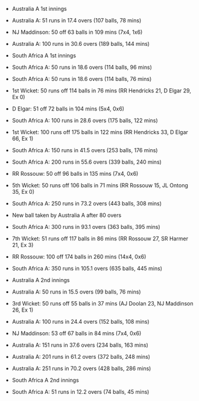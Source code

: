- Australia A 1st innings
- Australia A: 51 runs in 17.4 overs (107 balls, 78 mins)
- NJ Maddinson: 50 off 63 balls in 109 mins (7x4, 1x6)
- Australia A: 100 runs in 30.6 overs (189 balls, 144 mins)
- South Africa A 1st innings
- South Africa A: 50 runs in 18.6 overs (114 balls, 96 mins)
- South Africa A: 50 runs in 18.6 overs (114 balls, 76 mins)
- 1st Wicket: 50 runs off 114 balls in 76 mins (RR Hendricks 21, D Elgar 29, Ex 0)
- D Elgar: 51 off 72 balls in 104 mins (5x4, 0x6)
- South Africa A: 100 runs in 28.6 overs (175 balls, 122 mins)
- 1st Wicket: 100 runs off 175 balls in 122 mins (RR Hendricks 33, D Elgar 66, Ex 1)
- South Africa A: 150 runs in 41.5 overs (253 balls, 176 mins)


- South Africa A: 200 runs in 55.6 overs (339 balls, 240 mins)
- RR Rossouw: 50 off 96 balls in 135 mins (7x4, 0x6)
- 5th Wicket: 50 runs off 106 balls in 71 mins (RR Rossouw 15, JL Ontong 35, Ex 0)
- South Africa A: 250 runs in 73.2 overs (443 balls, 308 mins)
- New ball taken by Australia A after 80 overs
- South Africa A: 300 runs in 93.1 overs (363 balls, 395 mins)
- 7th Wicket: 51 runs off 117 balls in 86 mins (RR Rossouw 27, SR Harmer 21, Ex 3)
- RR Rossouw: 100 off 174 balls in 260 mins (14x4, 0x6)
- South Africa A: 350 runs in 105.1 overs (635 balls, 445 mins)
- Australia A 2nd innings
- Australia A: 50 runs in 15.5 overs (99 balls, 76 mins)
- 3rd Wicket: 50 runs off 55 balls in 37 mins (AJ Doolan 23, NJ Maddinson 26, Ex 1)
- Australia A: 100 runs in 24.4 overs (152 balls, 108 mins)


- NJ Maddinson: 53 off 67 balls in 84 mins (7x4, 0x6)
- Australia A: 151 runs in 37.6 overs (234 balls, 163 mins)
- Australia A: 201 runs in 61.2 overs (372 balls, 248 mins)
- Australia A: 251 runs in 70.2 overs (428 balls, 286 mins)
- South Africa A 2nd innings
- South Africa A: 51 runs in 12.2 overs (74 balls, 45 mins)


